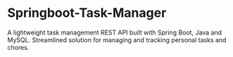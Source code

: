 # Springboot-Task-Manager
A lightweight task management REST API built with Spring Boot, Java and MySQL. Streamlined solution for managing and tracking personal tasks and chores.
